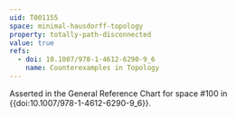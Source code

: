 ```yaml
---
uid: T001155
space: minimal-hausdorff-topology
property: totally-path-disconnected
value: true
refs:
  - doi: 10.1007/978-1-4612-6290-9_6
    name: Counterexamples in Topology
---
```

Asserted in the General Reference Chart for space #100 in
{{doi:10.1007/978-1-4612-6290-9_6}}.
